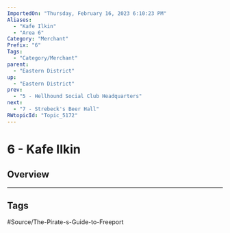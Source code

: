 ```yaml
---
ImportedOn: "Thursday, February 16, 2023 6:10:23 PM"
Aliases:
  - "Kafe Ilkin"
  - "Area 6"
Category: "Merchant"
Prefix: "6"
Tags:
  - "Category/Merchant"
parent:
  - "Eastern District"
up:
  - "Eastern District"
prev:
  - "5 - Hellhound Social Club Headquarters"
next:
  - "7 - Strebeck's Beer Hall"
RWtopicId: "Topic_5172"
---
```

# 6 - Kafe Ilkin
## Overview

---
## Tags
#Source/The-Pirate-s-Guide-to-Freeport

